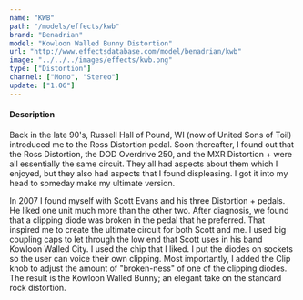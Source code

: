 ```yaml
---
name: "KWB"
path: "/models/effects/kwb"
brand: "Benadrian"
model: "Kowloon Walled Bunny Distortion"
url: "http://www.effectsdatabase.com/model/benadrian/kwb"
image: "../../../images/effects/kwb.png"
type: ["Distortion"]
channel: ["Mono", "Stereo"]
update: ["1.06"]
---
```

#### Description
Back in the late 90's, Russell Hall of Pound, WI (now of United Sons of Toil) introduced me to the Ross Distortion pedal. Soon thereafter, I found out that the Ross Distortion, the DOD Overdrive 250, and the MXR Distortion + were all essentially the same circuit. They all had aspects about them which I enjoyed, but they also had aspects that I found displeasing. I got it into my head to someday make my ultimate version.

In 2007 I found myself with Scott Evans and his three Distortion + pedals. He liked one unit much more than the other two. After diagnosis, we found that a clipping diode was broken in the pedal that he preferred. That inspired me to create the ultimate circuit for both Scott and me. I used big coupling caps to let through the low end that Scott uses in his band Kowloon Walled City. I used the chip that I liked. I put the diodes on sockets so the user can voice their own clipping. Most importantly, I added the Clip knob to adjust the amount of "broken-ness" of one of the clipping diodes. The result is the Kowloon Walled Bunny; an elegant take on the standard rock distortion. 